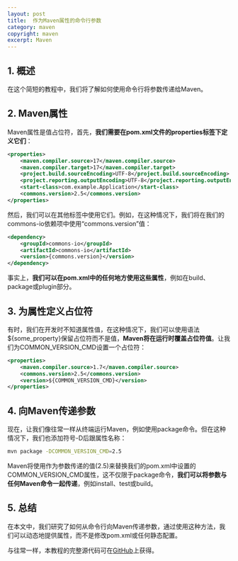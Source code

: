 ```yaml
---
layout: post
title:  作为Maven属性的命令行参数
category: maven
copyright: maven
excerpt: Maven
---
```


## 1. 概述

在这个简短的教程中，我们将了解如何使用命令行将参数传递给Maven。

## 2. Maven属性 

Maven属性是值占位符，首先，**我们需要在pom.xml文件的properties标签下定义它们**：

```xml
<properties>
    <maven.compiler.source>17</maven.compiler.source>
    <maven.compiler.target>17</maven.compiler.target>
    <project.build.sourceEncoding>UTF-8</project.build.sourceEncoding>
    <project.reporting.outputEncoding>UTF-8</project.reporting.outputEncoding>
    <start-class>com.example.Application</start-class>
    <commons.version>2.5</commons.version>
</properties>
```

然后，我们可以在其他标签中使用它们。例如，在这种情况下，我们将在我们的commons-io依赖项中使用“commons.version”值：

```xml
<dependency>
    <groupId>commons-io</groupId>
    <artifactId>commons-io</artifactId>
    <version>{commons.version}</version>
</dependency>
```

事实上，**我们可以在pom.xml中的任何地方使用这些属性**，例如在build、package或plugin部分。

## 3. 为属性定义占位符

有时，我们在开发时不知道属性值，在这种情况下，我们可以使用语法${some_property}保留占位符而不是值，**Maven将在运行时覆盖占位符值**。让我们为COMMON_VERSION_CMD设置一个占位符：

```xml
<properties>
    <maven.compiler.source>1.7</maven.compiler.source>
    <commons.version>2.5</commons.version>
    <version>${COMMON_VERSION_CMD}</version>
</properties>
```

## 4. 向Maven传递参数

现在，让我们像往常一样从终端运行Maven，例如使用package命令。但在这种情况下，我们也添加符号-D后跟属性名称：

```bash
mvn package -DCOMMON_VERSION_CMD=2.5
```

Maven将使用作为参数传递的值(2.5)来替换我们的pom.xml中设置的COMMON_VERSION_CMD属性，这不仅限于package命令，**我们可以将参数与任何Maven命令一起传递**，例如install、test或build。

## 5. 总结

在本文中，我们研究了如何从命令行向Maven传递参数，通过使用这种方法，我们可以动态地提供属性，而不是修改pom.xml或任何静态配置。

与往常一样，本教程的完整源代码可在[GitHub](https://github.com/tuyucheng7/taketoday-tutorial4j/tree/master/maven.modules)上获得。